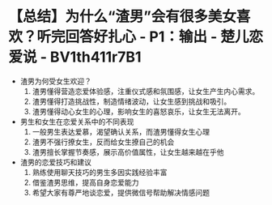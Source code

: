# 【总结】为什么“渣男”会有很多美女喜欢？听完回答好扎心 - P1：输出 - 楚儿恋爱说 - BV1th411r7B1

-   渣男为何受女生欢迎？
    1.  渣男懂得营造恋爱体验感，注重仪式感和氛围感，让女生产生内心需求。
    2.  渣男懂得打造挑战性，制造情绪波动，让女生感到挑战和吸引。
    3.  渣男懂得动心女生的心理，影响女生的喜怒哀乐，让女生无法离开。
-   男生和女生在恋爱关系中的不同表现
    1.  一般男生表达爱慕，渴望确认关系，而渣男懂得女生心理
    2.  渣男不强行撩女生，反而给女生撩自己的机会
    3.  渣男擅长掌握节奏感，展示高价值属性，让女生越来越在乎他
-   渣男的恋爱技巧和建议
    1.  熟练使用聊天技巧的男生多因实践经验丰富
    2.  借鉴渣男思维，提高自身恋爱能力
    3.  希望大家有尊严地谈恋爱，提供微信号帮助解决情感问题